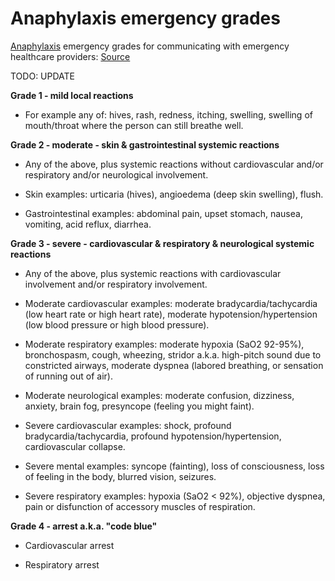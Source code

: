 [//]: # (source: ?)
[//]: # (tags: severities)

# Anaphylaxis emergency grades

[Anaphylaxis](../anaphylaxis/) emergency grades for communicating with emergency healthcare providers: [Source](https://www.worldallergyorganizationjournal.org/article/S1939-4551(24)00007-3/pdf)

TODO: UPDATE

**Grade 1 - mild local reactions**

* For example any of: hives, rash, redness, itching, swelling, swelling of mouth/throat where the person can still breathe well.

**Grade 2 - moderate - skin & gastrointestinal systemic reactions**

* Any of the above, plus systemic reactions without cardiovascular and/or respiratory and/or neurological involvement.
  
* Skin examples: urticaria (hives), angioedema (deep skin swelling), flush.
 
* Gastrointestinal examples: abdominal pain, upset stomach, nausea, vomiting, acid reflux, diarrhea.

**Grade 3 - severe - cardiovascular & respiratory & neurological systemic reactions**

* Any of the above, plus systemic reactions with cardiovascular involvement and/or respiratory involvement.

* Moderate cardiovascular examples: moderate bradycardia/tachycardia (low heart rate or high heart rate), moderate hypotension/hypertension (low blood pressure or high blood pressure).

* Moderate respiratory examples: moderate hypoxia (SaO2 92-95%), bronchospasm, cough, wheezing, stridor a.k.a. high-pitch sound due to constricted airways, moderate dyspnea (labored breathing, or sensation of running out of air).

* Moderate neurological examples: moderate confusion, dizziness, anxiety, brain fog, presyncope (feeling you might faint).

* Severe cardiovascular examples: shock, profound bradycardia/tachycardia, profound hypotension/hypertension, cardiovascular collapse.

* Severe mental examples: syncope (fainting), loss of consciousness, loss of feeling in the body, blurred vision, seizures.

* Severe respiratory examples: hypoxia (SaO2 < 92%), objective dyspnea, pain or disfunction of accessory muscles of respiration.

**Grade 4 - arrest a.k.a. "code blue"**

* Cardiovascular arrest

* Respiratory arrest
